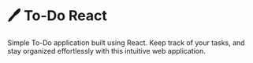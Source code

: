 # 🖊️ To-Do React
Simple To-Do application built using React. Keep track of your tasks, and stay organized effortlessly with this intuitive web application.
